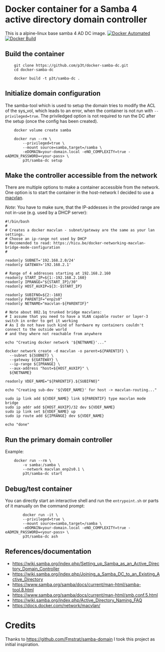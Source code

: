 # Docker container for a Samba 4 active directory domain controller

This is a alpine-linux base samba 4 AD DC image.
[![Docker Automated](https://img.shields.io/docker/cloud/automated/p3tr/samba-dc.svg)](https://hub.docker.com/r/p3tr/samba-dc)
[![Docker Build](https://img.shields.io/docker/cloud/build/p3tr/samba-dc.svg)](https://hub.docker.com/r/p3tr/samba-dc)

## Build the container

```
    git clone https://github.com/p3t/docker-samba-dc.git
    cd docker-samba-dc

    docker build -t p3t/samba-dc .
```

## Initialize domain configuration
The samba-tool which is used to setup the domain tries to modify the ACL of the sys_vol, which leads to an error,
when the container is not run with `--privileged=true`.
The priviledged option is not required to run the DC after the setup (once the config has been created).

```
    docker volume create samba

    docker run --rm \
        --privileged=true \
        --mount source=samba,target=/samba \
        -eDOMAIN=your-domain.local -eNO_COMPLEXITY=true -eADMIN_PASSWORD=<your-pass> \
        p3t/samba-dc setup
```

## Make the controller accessible from the network
There are multiple options to make a container accessible from the network.
One option is to start the container in the host-network I decided to use a 
[macvlan](https://docs.docker.com/network/macvlan/). 

*Note*: You have to make sure, that the IP-addesses in the provided range are
not in-use (e.g. used by a DHCP server):

```
#!/bin/bash
#
# Creates a docker macvlan - subnet/gateway are the same as your lan settings. 
# Choose an ip-range not used by DHCP
# Recomended to read: https://hicu.be/docker-networking-macvlan-bridge-mode-configuration
#

readonly SUBNET='192.168.2.0/24'
readonly GATEWAY='192.168.2.1'

# Range of 4 addresses starting at 192.168.2.160
readonly START_IP=${1:-192.168.2.160}
readonly IPRANGE="${START_IP}/30"
readonly HOST_AUXIP=${3:-$START_IP}

readonly SUBIFNO=${2:-160}
readonly PARENTIF="enp2s0"
readonly NETNAME="macvlan-${PARENTIF}"

# Note about 802.1q trunked bridge macvlans: 
# I assume that you need to have a VLAN capable router or layer-3 switch in order to get it working
# As I do not have such kind of hardware my containers couldn't connect to the outside world
# and they where not reachable from anywhere

echo "Creating docker network '${NETNAME}'..."

docker network create -d macvlan -o parent=${PARENTIF} \
  --subnet ${SUBNET} \
  --gateway ${GATEWAY} \
  --ip-range ${IPRANGE} \
  --aux-address "host=${HOST_AUXIP}" \
  ${NETNAME}

readonly VDEF_NAME="${PARENTIF}.${SUBIFNO}"

echo "Creating sub-dev '${VDEF_NAME}' for host -> macvlan-routing..."

sudo ip link add ${VDEF_NAME} link ${PARENTIF} type macvlan mode bridge
sudo ip addr add ${HOST_AUXIP}/32 dev ${VDEF_NAME}
sudo ip link set ${VDEF_NAME} up
sudo ip route add ${IPRANGE} dev ${VDEF_NAME}

echo "done"
```

## Run the primary domain controller

Example:
```
    docker run --rm \
        -v samba:/samba \
        --network macvlan_enp2s0.1 \
        p3t/samba-dc start
```

## Debug/test container

You can directly start an interactive shell and run the `entrypoint.sh` or parts of it manually on the command prompt:

```
        docker run -it \
        --privileged=true \
        --mount source=samba,target=/samba \
        -eDOMAIN=your-domain.local -eNO_COMPLEXITY=true -eADMIN_PASSWORD=<your-pass> \
        p3t/samba-dc ash
```

## References/documentation

- https://wiki.samba.org/index.php/Setting_up_Samba_as_an_Active_Directory_Domain_Controller
- https://wiki.samba.org/index.php/Joining_a_Samba_DC_to_an_Existing_Active_Directory
- https://www.samba.org/samba/docs/current/man-html/samba-tool.8.html
- https://www.samba.org/samba/docs/current/man-html/smb.conf.5.html
- https://wiki.samba.org/index.php/Active_Directory_Naming_FAQ
- https://docs.docker.com/network/macvlan/

# Credits
Thanks to https://github.com/Fmstrat/samba-domain I took this project as initial inspiration.
